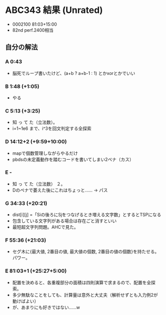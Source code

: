 # ABC343 結果 (Unrated)
- 0002100 81:03+15:00 
- 82nd perf.2400相当

## 自分の解法

### A 0:43
- 脳死でループ書いたけど、(a+b ? a+b-1 : 1) とかxorとかでいい

### B 1:48 (+1:05)
- やる

### C 5:13 (+3:25)
- 知 っ て た（立法数）。
- i=1~1e6 まで、i^3を回文判定する全探索

### D 14:12+2 (+9:59+10:00)
- mapで個数管理しながらやるだけ
- pbdsの未定義動作を踏むコードを書いてしまい2ペナ（カス）

### E -
- 知 っ て た（立法数） ２。
- Dのペナで萎えた後にこれはちょっと...... → パス

### G 34:33 (+20:21)
- dist[i][j] =「Siの後ろにSjをつなげるとき増える文字数」とするとTSPになる
- 包含している文字列がある場合は存在ごと消すといい
- 最短超文字列問題。AHCで見た。

### F 55:36 (+21:03)
- セグ木に{最大値, 2番目の値, 最大値の個数, 2番目の値の個数}を持たせる。パワー。

### E 81:03+1 (+25:27+5:00)
- 配置を決めると、各重複部分の面積は四則演算で求まるので、配置を全探索。
- 多少無駄なことをしても、計算量は意外と大丈夫（解析せずとも入力例2が動けばよい）
- が、あまりにも好きではない......w